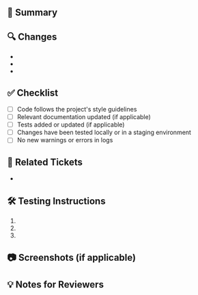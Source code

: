 ## 🚀 Summary
<!-- Provide a concise summary of the changes made in this PR. Keep it clear and to the point. -->

## 🔍 Changes
<!-- List major changes and improvements in bullet points. -->
- 
- 
- 

## ✅ Checklist
- [ ] Code follows the project's style guidelines
- [ ] Relevant documentation updated (if applicable)
- [ ] Tests added or updated (if applicable)
- [ ] Changes have been tested locally or in a staging environment
- [ ] No new warnings or errors in logs

## 📝 Related Tickets
<!-- Link to relevant Jira tickets, GitHub issues, or other tracking items -->
- 

## 🛠️ Testing Instructions
<!-- Describe how reviewers can test your changes, including any necessary setup steps. -->
1. 
2. 
3. 

## 📷 Screenshots (if applicable)
<!-- Add screenshots or GIFs to illustrate changes, if relevant. -->

## 💡 Notes for Reviewers
<!-- Add any additional context or notes for reviewers to consider. -->

